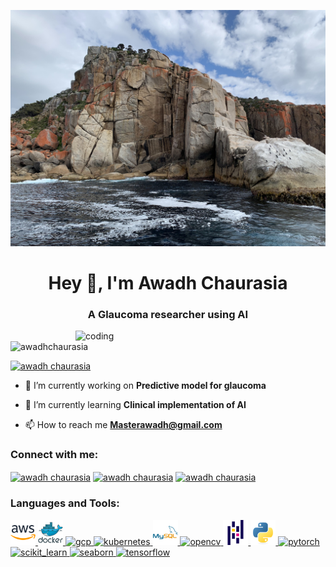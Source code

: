 ![logo](https://github.com/AwadhChaurasia/AwadhChaurasia/blob/main/IMG_0569.jpg)

<h1 align="center">Hey 👋, I'm Awadh Chaurasia</h1>
<h3 align="center">A Glaucoma researcher using AI</h3>

<img align="right" alt="coding" width="400" src="https://i.pinimg.com/originals/d3/48/88/d34888df05d091d603b3a34347f8371b.gif">


<p align="left"> <img src="https://komarev.com/ghpvc/?
username=awadhchaurasia&label=Profile%20views&color=0e75b6&style=flat" alt="awadhchaurasia" /> </p>

<p align="left"> <a href="https://twitter.com/awadh chaurasia" target="blank"><img src="https://img.shields.io/twitter/follow/awadh chaurasia?logo=twitter&style=for-the-badge" alt="awadh chaurasia" /></a> </p>

- 🔭 I’m currently working on **Predictive model for glaucoma**

- 🌱 I’m currently learning **Clinical implementation of AI**

- 📫 How to reach me **Masterawadh@gmail.com**

<h3 align="left">Connect with me:</h3>
<p align="left">
<a href="https://twitter.com/awadh chaurasia" target="blank"><img align="center" src="https://raw.githubusercontent.com/rahuldkjain/github-profile-readme-generator/master/src/images/icons/Social/twitter.svg" alt="awadh chaurasia" height="30" width="40" /></a>
<a href="https://linkedin.com/in/awadh chaurasia" target="blank"><img align="center" src="https://raw.githubusercontent.com/rahuldkjain/github-profile-readme-generator/master/src/images/icons/Social/linked-in-alt.svg" alt="awadh chaurasia" height="30" width="40" /></a>
<a href="https://fb.com/awadh chaurasia" target="blank"><img align="center" src="https://raw.githubusercontent.com/rahuldkjain/github-profile-readme-generator/master/src/images/icons/Social/facebook.svg" alt="awadh chaurasia" height="30" width="40" /></a>
</p>

<h3 align="left">Languages and Tools:</h3>
<p align="left"> <a href="https://aws.amazon.com" target="_blank" rel="noreferrer"> <img src="https://raw.githubusercontent.com/devicons/devicon/master/icons/amazonwebservices/amazonwebservices-original-wordmark.svg" alt="aws" width="40" height="40"/> </a> <a href="https://www.docker.com/" target="_blank" rel="noreferrer"> <img src="https://raw.githubusercontent.com/devicons/devicon/master/icons/docker/docker-original-wordmark.svg" alt="docker" width="40" height="40"/> </a> <a href="https://cloud.google.com" target="_blank" rel="noreferrer"> <img src="https://www.vectorlogo.zone/logos/google_cloud/google_cloud-icon.svg" alt="gcp" width="40" height="40"/> </a> <a href="https://kubernetes.io" target="_blank" rel="noreferrer"> <img src="https://www.vectorlogo.zone/logos/kubernetes/kubernetes-icon.svg" alt="kubernetes" width="40" height="40"/> </a> <a href="https://www.mysql.com/" target="_blank" rel="noreferrer"> <img src="https://raw.githubusercontent.com/devicons/devicon/master/icons/mysql/mysql-original-wordmark.svg" alt="mysql" width="40" height="40"/> </a> <a href="https://opencv.org/" target="_blank" rel="noreferrer"> <img src="https://www.vectorlogo.zone/logos/opencv/opencv-icon.svg" alt="opencv" width="40" height="40"/> </a> <a href="https://pandas.pydata.org/" target="_blank" rel="noreferrer"> <img src="https://raw.githubusercontent.com/devicons/devicon/2ae2a900d2f041da66e950e4d48052658d850630/icons/pandas/pandas-original.svg" alt="pandas" width="40" height="40"/> </a> <a href="https://www.python.org" target="_blank" rel="noreferrer"> <img src="https://raw.githubusercontent.com/devicons/devicon/master/icons/python/python-original.svg" alt="python" width="40" height="40"/> </a> <a href="https://pytorch.org/" target="_blank" rel="noreferrer"> <img src="https://www.vectorlogo.zone/logos/pytorch/pytorch-icon.svg" alt="pytorch" width="40" height="40"/> </a> <a href="https://scikit-learn.org/" target="_blank" rel="noreferrer"> <img src="https://upload.wikimedia.org/wikipedia/commons/0/05/Scikit_learn_logo_small.svg" alt="scikit_learn" width="40" height="40"/> </a> <a href="https://seaborn.pydata.org/" target="_blank" rel="noreferrer"> <img src="https://seaborn.pydata.org/_images/logo-mark-lightbg.svg" alt="seaborn" width="40" height="40"/> </a> <a href="https://www.tensorflow.org" target="_blank" rel="noreferrer"> <img src="https://www.vectorlogo.zone/logos/tensorflow/tensorflow-icon.svg" alt="tensorflow" width="40" height="40"/> </a> </p>
